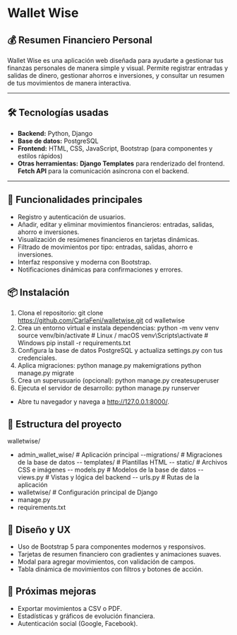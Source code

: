 # Wallet Wise

## 💰 Resumen Financiero Personal

Wallet Wise es una aplicación web diseñada para ayudarte a gestionar tus finanzas personales de manera simple y visual. Permite registrar entradas y salidas de dinero, gestionar ahorros e inversiones, y consultar un resumen de tus movimientos de manera interactiva.

---

## 🛠 Tecnologías usadas

- **Backend:** Python, Django  
- **Base de datos:** PostgreSQL  
- **Frontend:** HTML, CSS, JavaScript, Bootstrap (para componentes y estilos rápidos)
- **Otras herramientas:** **Django Templates** para renderizado del frontend. **Fetch API** para la comunicación asíncrona con el backend.

---

## 🚀 Funcionalidades principales

- Registro y autenticación de usuarios.
- Añadir, editar y eliminar movimientos financieros: entradas, salidas, ahorro e inversiones. 
- Visualización de resúmenes financieros en tarjetas dinámicas.
- Filtrado de movimientos por tipo: entradas, salidas, ahorro e inversiones. 
- Interfaz responsive y moderna con Bootstrap.
- Notificaciones dinámicas para confirmaciones y errores.


## 📦 Instalación

1. Clona el repositorio:
  git clone https://github.com/CarlaFeni/walletwise.git
  cd walletwise
2. Crea un entorno virtual e instala dependencias:
  python -m venv venv
  source venv/bin/activate  # Linux / macOS
  venv\Scripts\activate     # Windows
  pip install -r requirements.txt
3. Configura la base de datos PostgreSQL y actualiza settings.py con tus credenciales.
4. Aplica migraciones:
  python manage.py makemigrations
  python manage.py migrate
5. Crea un superusuario (opcional):
  python manage.py createsuperuser
6. Ejecuta el servidor de desarrollo:
  python manage.py runserver
  -  Abre tu navegador y navega a http://127.0.0.1:8000/.

## 📂 Estructura del proyecto
walletwise/
- admin_wallet_wise/      # Aplicación principal
   --migrations/         # Migraciones de la base de datos
   -- templates/          # Plantillas HTML
   -- static/             # Archivos CSS e imágenes
   -- models.py           # Modelos de la base de datos
   -- views.py            # Vistas y lógica del backend
   -- urls.py             # Rutas de la aplicación
- walletwise/             # Configuración principal de Django
- manage.py
- requirements.txt

## 🎨 Diseño y UX
  - Uso de Bootstrap 5 para componentes modernos y responsivos.
  - Tarjetas de resumen financiero con gradientes y animaciones suaves.
  - Modal para agregar movimientos, con validación de campos.
  - Tabla dinámica de movimientos con filtros y botones de acción.

## 📌 Próximas mejoras
  - Exportar movimientos a CSV o PDF.
  - Estadísticas y gráficos de evolución financiera.
  - Autenticación social (Google, Facebook).
